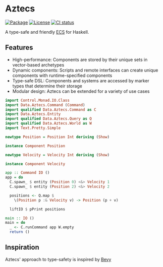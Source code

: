 # Aztecs

[![Package](https://img.shields.io/hackage/v/aztecs.svg)](https://hackage.haskell.org/package/aztecs)
[![License](https://img.shields.io/badge/license-BSD3-blue.svg)](https://github.com/matthunz/aztecs/blob/main/LICENSE)
[![CI status](https://github.com/matthunz/aztecs/actions/workflows/ci.yml/badge.svg)](https://github.com/matthunz/aztecs/actions)

A type-safe and friendly [ECS](https://en.wikipedia.org/wiki/Entity_component_system) for Haskell.

## Features

- High-performance: Components are stored by their unique sets in vector-based archetypes
- Dynamic components: Scripts and remote interfaces can create unique components with runtime-specified components
- Type-safe DSL: Components and systems are accessed by marker types that determine their storage
- Modular design: Aztecs can be extended for a variety of use cases

```hs
import Control.Monad.IO.Class
import Data.Aztecs.Command (Command)
import qualified Data.Aztecs.Command as C
import Data.Aztecs.Entity
import qualified Data.Aztecs.Query as Q
import qualified Data.Aztecs.World as W
import Text.Pretty.Simple

newtype Position = Position Int deriving (Show)

instance Component Position

newtype Velocity = Velocity Int deriving (Show)

instance Component Velocity

app :: Command IO ()
app = do
  C.spawn_ $ entity (Position 0) <&> Velocity 1
  C.spawn_ $ entity (Position 2) <&> Velocity 2

  positions <- Q.map $
    \(Position p :& Velocity v) -> Position (p + v)

  liftIO $ pPrint positions

main :: IO ()
main = do
  _ <- C.runCommand app W.empty
  return ()
```

## Inspiration

Aztecs' approach to type-safety is inspired by [Bevy](https://github.com/bevyengine/bevy/)
